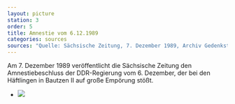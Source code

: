```yaml
---
layout: picture
station: 3
order: 5
title: Amnestie vom 6.12.1989
categories: sources
sources: "Quelle: Sächsische Zeitung, 7. Dezember 1989, Archiv Gedenkstätte Bautzen"
---
```

Am 7. Dezember 1989 veröffentlicht die Sächsische Zeitung den Amnestiebeschluss der DDR-Regierung vom 6. Dezember, der bei den Häftlingen in Bautzen II auf große Empörung stößt.

<ul class="carousel">
	<li><img src="{{ site.gallerypath }}/3_E_Haeftlingsstreik_Quelle_AmnestieBeschluss_Zeitung.jpg"></li>
</ul>
